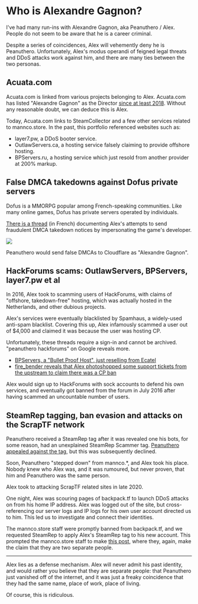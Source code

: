# Who is Alexandre Gagnon?

I've had many run-ins with Alexandre Gagnon, aka Peanuthero / Alex. People do not seem to be aware that he is a career criminal.

Despite a series of coincidences, Alex will vehemently deny he is Peanuthero. Unfortunately, Alex's modus operandi of feigned legal threats and DDoS attacks work against him, and there are many ties between the two personas.

## Acuata.com

Acuata.com is linked from various projects belonging to Alex. Acuata.com has listed "Alexandre Gagnon" as the Director [since at least 2018](https://web.archive.org/web/20180412212144/https://acuata.com/). Without any reasonable doubt, we can deduce this is Alex.

Today, Acuata.com links to SteamCollector and a few other services related to mannco.store. In the past, this portfolio referenced websites such as:

* layer7.pw, a DDoS booter service.
* OutlawServers.ca, a hosting service falsely claiming to provide offshore hosting.
* BPServers.ru, a hosting service which just resold from another provider at 200% markup.

## False DMCA takedowns against Dofus private servers

Dofus is a MMORPG popular among French-speaking communities. Like many online games, Dofus has private servers operated by individuals.

[There is a thread](https://archive.ph/ElqbV) (in French) documenting Alex's attempts to send fraudulent DMCA takedown notices by impersonating the game's developer.

![](/img/articles/peanuthero-dofus-dmca.png)

Peanuthero would send false DMCAs to Cloudflare as "Alexandre Gagnon".

## HackForums scams: OutlawServers, BPServers, layer7.pw et al 

In 2016, Alex took to scamming users of HackForums, with claims of "offshore, takedown-free" hosting, which was actually hosted in the Netherlands, and other dubious projects.

Alex's services were eventually blacklisted by Spamhaus, a widely-used anti-spam blacklist. Covering this up, Alex infamously scammed a user out of $4,000 and claimed it was because the user was hosting CP.

Unfortunately, these threads require a sign-in and cannot be archived. "peanuthero hackforums" on Google reveals more.
* [BPServers, a "Bullet Proof Host", just reselling from Ecatel](https://hackforums.net/archive/index.php/thread-5399544.html)
* [fire_bender reveals that Alex photoshopped some support tickets from the upstream to claim there was a CP ban](https://hackforums.net/showthread.php?tid=5327246&pid=51758410#pid51758410)

Alex would sign up to HackForums with sock accounts to defend his own services, and eventually got banned from the forum in July 2016 after having scammed an uncountable number of users.

## SteamRep tagging, ban evasion and attacks on the ScrapTF network

Peanuthero received a SteamRep tag after it was revealed one his bots, for some reason, had an unexplained SteamRep Scammer tag. [Peanuthero appealed against the tag](https://forums.steamrep.com/threads/appeal-76561198026734540-%E2%9C%85peanuthero-mannco-trade-banned-by-sr.180729/), but this was subsequently declined.

Soon, Peanuthero "stepped down" from mannco.*, and Alex took his place. Nobody knew who Alex was, and it was rumoured, but never proven, that him and Peanuthero was the same person.

Alex took to attacking ScrapTF related sites in late 2020. 

One night, Alex was scouring pages of backpack.tf to launch DDoS attacks on from his home IP address. Alex was logged out of the site, but cross-referencing our server logs and IP logs for his own user account directed us to him. This led us to investigate and connect their identities. 

The mannco.store staff were promptly banned from backpack.tf, and we requested SteamRep to apply Alex's SteamRep tag to his new account. This prompted the mannco.store staff to make [this post](https://archive.ph/hkDUL), where they, again, make the claim that they are two separate people.

----

Alex lies as a defense mechanism. Alex will never admit his past identity, and would rather you believe that they are separate people: that Peanuthero just vanished off of the internet, and it was just a freaky coincidence that they had the same name, place of work, place of living. 

Of course, this is ridiculous. 